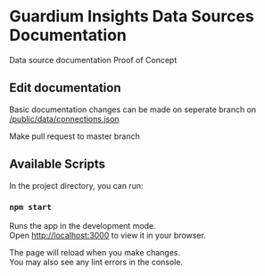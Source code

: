 # Guardium Insights Data Sources Documentation

Data source documentation Proof of Concept

## Edit documentation

Basic documentation changes can be made on seperate branch on [/public/data/connections.json](/public/data/connections.json)

Make pull request to master branch

## Available Scripts

In the project directory, you can run:

### `npm start`

Runs the app in the development mode.\
Open [http://localhost:3000](http://localhost:3000) to view it in your browser.

The page will reload when you make changes.\
You may also see any lint errors in the console.

